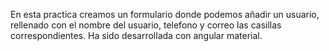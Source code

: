  
 En esta practica creamos un formulario donde podemos añadir un usuario, rellenado con el nombre del usuario, telefono y correo las casillas correspondientes. Ha sido desarrollada con angular material.